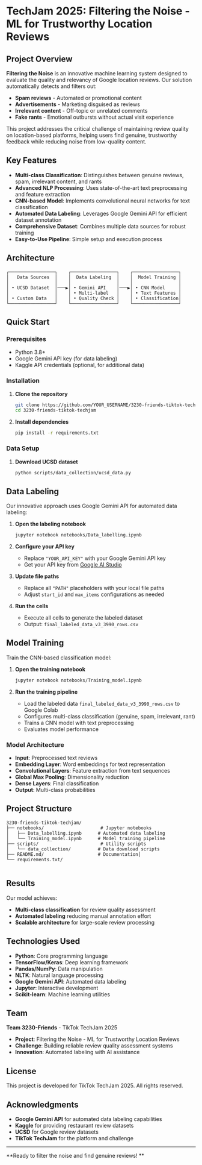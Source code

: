 # TechJam 2025: Filtering the Noise - ML for Trustworthy Location Reviews

## Project Overview

**Filtering the Noise** is an innovative machine learning system designed to evaluate the quality and relevancy of Google location reviews. Our solution automatically detects and filters out:
- **Spam reviews** - Automated or promotional content
- **Advertisements** - Marketing disguised as reviews  
- **Irrelevant content** - Off-topic or unrelated comments
- **Fake rants** - Emotional outbursts without actual visit experience

This project addresses the critical challenge of maintaining review quality on location-based platforms, helping users find genuine, trustworthy feedback while reducing noise from low-quality content.

## Key Features

- **Multi-class Classification**: Distinguishes between genuine reviews, spam, irrelevant content, and rants
- **Advanced NLP Processing**: Uses state-of-the-art text preprocessing and feature extraction
- **CNN-based Model**: Implements convolutional neural networks for text classification
- **Automated Data Labeling**: Leverages Google Gemini API for efficient dataset annotation
- **Comprehensive Dataset**: Combines multiple data sources for robust training
- **Easy-to-Use Pipeline**: Simple setup and execution process

## Architecture

```
┌─────────────────┐    ┌─────────────────┐    ┌─────────────────┐
│   Data Sources  │    │  Data Labeling  │    │  Model Training │
│                 │    │                 │    │                 │
│ • UCSD Dataset  │───▶│ • Gemini API    │───▶│ • CNN Model     │
│                 │    │ • Multi-label   │    │ • Text Features │
│ • Custom Data   │    │ • Quality Check │    │ • Classification│
└─────────────────┘    └─────────────────┘    └─────────────────┘
```

## Quick Start

### Prerequisites

- Python 3.8+
- Google Gemini API key (for data labeling)
- Kaggle API credentials (optional, for additional data)

### Installation

1. **Clone the repository**
   ```bash
   git clone https://github.com/YOUR_USERNAME/3230-friends-tiktok-techjam.git
   cd 3230-friends-tiktok-techjam
   ```

2. **Install dependencies**
   ```bash
   pip install -r requirements.txt
   ```


### Data Setup

1. **Download UCSD dataset**
   ```bash
   python scripts/data_collection/ucsd_data.py
   ```


## Data Labeling

Our innovative approach uses Google Gemini API for automated data labeling:

1. **Open the labeling notebook**
   ```bash
   jupyter notebook notebooks/Data_labelling.ipynb
   ```

2. **Configure your API key**
   - Replace `"YOUR_API_KEY"` with your Google Gemini API key
   - Get your API key from [Google AI Studio](https://aistudio.google.com/app/apikey)

3. **Update file paths**
   - Replace all `"PATH"` placeholders with your local file paths
   - Adjust `start_id` and `max_items` configurations as needed

4. **Run the cells**
   - Execute all cells to generate the labeled dataset
   - Output: `final_labeled_data_v3_3990_rows.csv`

## Model Training

Train the CNN-based classification model:

1. **Open the training notebook**
   ```bash
   jupyter notebook notebooks/Training_model.ipynb
   ```

2. **Run the training pipeline**
   - Load the labeled data `final_labeled_data_v3_3990_rows.csv` to Google Colab
   - Configures multi-class classification (genuine, spam, irrelevant, rant)
   - Trains a CNN model with text preprocessing
   - Evaluates model performance

### Model Architecture

- **Input**: Preprocessed text reviews
- **Embedding Layer**: Word embeddings for text representation
- **Convolutional Layers**: Feature extraction from text sequences
- **Global Max Pooling**: Dimensionality reduction
- **Dense Layers**: Final classification
- **Output**: Multi-class probabilities

## Project Structure

```
3230-friends-tiktok-techjam/
├── notebooks/                     # Jupyter notebooks
│   ├── Data_labelling.ipynb      # Automated data labeling
│   └── Training_model.ipynb      # Model training pipeline
├── scripts/                       # Utility scripts
│   └── data_collection/          # Data download scripts
├── README.md/                    # Documentation│
└── requirements.txt/                 


```


## Results

Our model achieves:
- **Multi-class classification** for review quality assessment
- **Automated labeling** reducing manual annotation effort
- **Scalable architecture** for large-scale review processing

## Technologies Used

- **Python**: Core programming language
- **TensorFlow/Keras**: Deep learning framework
- **Pandas/NumPy**: Data manipulation
- **NLTK**: Natural language processing
- **Google Gemini API**: Automated data labeling
- **Jupyter**: Interactive development
- **Scikit-learn**: Machine learning utilities

## Team

**Team 3230-Friends** - TikTok TechJam 2025

- **Project**: Filtering the Noise - ML for Trustworthy Location Reviews
- **Challenge**: Building reliable review quality assessment systems
- **Innovation**: Automated labeling with AI assistance

## License

This project is developed for TikTok TechJam 2025. All rights reserved.

## Acknowledgments

- **Google Gemini API** for automated data labeling capabilities
- **Kaggle** for providing restaurant review datasets
- **UCSD** for Google review datasets
- **TikTok TechJam** for the platform and challenge

---

**Ready to filter the noise and find genuine reviews! **
